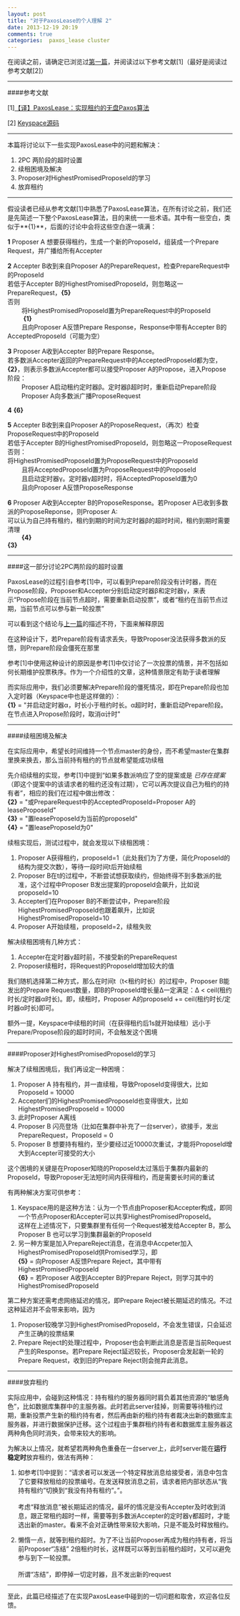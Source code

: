 ```yaml
---
layout: post
title: "对于PaxosLease的个人理解 2"
date: 2013-12-19 20:19
comments: true
categories:  paxos_lease cluster
---
```

在阅读之前，请确定已浏览过[第一篇](http://ikarishinjieva.github.io/blog/blog/2013/12/19/paxos-lease/)，并阅读过以下参考文献[1]（最好是阅读过参考文献[2]）

---
####参考文献

[1][【译】PaxosLease：实现租约的无盘Paxos算法](http://dsdoc.net/paxoslease/index.html)

[2] [Keyspace源码](https://github.com/scalien/keyspace/tree/master/src/Framework/PaxosLease)

---

本篇将讨论以下一些实现PaxosLease中的问题和解决：

1. 2PC 两阶段的超时设置
2. 续租困境及解决
3. Proposer对HighestPromisedProposeId的学习
4. 放弃租约

---
假设读者已经从参考文献[1]中熟悉了PaxosLease算法，在所有讨论之前，我们还是先简述一下整个PaxosLease算法，目的来统一一些术语。其中有一些空白，类似于**{1}**，后面的讨论中会将这些空白逐一填满：

**1** Proposer A 想要获得租约，生成一个新的ProposeId，组装成一个Prepare Request，并广播给所有Accepter

**2** Accepter B收到来自Proposer A的PrepareRequest，检查PrepareRequest中的ProposeId<br/>
若低于Accepter B的HighestPromisedProposeId，则忽略这一PrepareRequest，**{5}**<br/>
否则
<br/>&nbsp;&nbsp;&nbsp;&nbsp;&nbsp;&nbsp;&nbsp;&nbsp;将HighestPromisedProposeId置为PrepareRequest中的ProposeId
<br/>&nbsp;&nbsp;&nbsp;&nbsp;&nbsp;&nbsp;&nbsp;&nbsp; **{1}**
<br/>&nbsp;&nbsp;&nbsp;&nbsp;&nbsp;&nbsp;&nbsp;&nbsp;且向Proposer A反馈Prepare Response，Response中带有Accepter B的AcceptedProposeId（可能为空）<br/>

**3** Proposer A收到Accepter B的Prepare Response。<br/>若多数派Accepter返回的PrepareRequest中的AcceptedProposeId都为空，**{2}**，则表示多数派Accepter都可以接受Proposer A的Propose，进入Propose 阶段：
<br/>&nbsp;&nbsp;&nbsp;&nbsp;&nbsp;&nbsp;&nbsp;&nbsp;Proposer A启动租约定时器β。定时器β超时时，重新启动Prepare阶段
<br/>&nbsp;&nbsp;&nbsp;&nbsp;&nbsp;&nbsp;&nbsp;&nbsp;Proposer A向多数派广播ProposeRequest<br/>

**4** **{6}**

**5** Accepter B收到来自Proposer A的ProposeRequest，（再次）检查ProposeRequest中的ProposeId
<br/>若低于Accepter B的HighestPromisedProposeId，则忽略这一ProposeRequest
<br/>否则：<br/>将HighestPromisedProposeId置为ProposeRequest中的ProposeId
<br/>&nbsp;&nbsp;&nbsp;&nbsp;&nbsp;&nbsp;&nbsp;&nbsp;且将AcceptedProposeId置为ProposeRequest中的ProposeId
<br/>&nbsp;&nbsp;&nbsp;&nbsp;&nbsp;&nbsp;&nbsp;&nbsp;且启动定时器γ。定时器γ超时时，将AcceptedProposeId置为0
<br/>&nbsp;&nbsp;&nbsp;&nbsp;&nbsp;&nbsp;&nbsp;&nbsp;且向Proposer A反馈ProposeResponse<br/>

**6** Proposer A收到Accepter B的ProposeResponse。若Proposer A已收到多数派的ProposeReponse，则Proposer A:
<br/>可以认为自己持有租约，租约到期的时间为定时器β的超时时间，租约到期时需要清理
<br/>&nbsp;&nbsp;&nbsp;&nbsp;&nbsp;&nbsp;&nbsp;&nbsp;**{4}**
<br/>**{3}**<br/>

---

####这一部分讨论2PC两阶段的超时设置

PaxosLease的过程引自参考[1]中，可以看到Prepare阶段没有计时器，而在Propose阶段，Proposer和Accepter分别启动定时器β和定时器γ，来表示“Propose阶段在当前节点超时，需要重新启动投票”，或者“租约在当前节点过期，当前节点可以参与新一轮投票”

可以看到这个结论与[上一篇](http://ikarishinjieva.github.io/blog/blog/2013/12/19/paxos-lease/)的描述不符，下面来解释原因

在这种设计下，若Prepare阶段有请求丢失，导致Proposer没法获得多数派的反馈，则Prepare阶段会僵死在那里

参考[1]中使用这种设计的原因是参考[1]中仅讨论了一次投票的情景，并不包括如何长期维护投票秩序。作为一个介绍性的文章，这种情景限定有助于读者理解

而实际应用中，我们必须要解决Prepare阶段的僵死情况，即在Prepare阶段也加入定时器（Keyspace中也是这样做的）：<br/>
**{1}** = "并启动定时器α，时长小于租约时长。α超时时，重新启动Prepare阶段。在节点进入Propose阶段时，取消α计时"

---
####续租困境及解决

在实际应用中，希望长时间维持一个节点master的身份，而不希望master在集群里换来换去，那么当前持有租约的节点就希望能成功续租

先介绍续租的实现，参考[1]中提到“如果多数派响应了空的提案或是 *已存在提案* （即这个提案中的该请求者的租约还没有过期），它可以再次提议自己为租约的持有者”，相应的我们在过程中做出修改：<br/>
**{2}** = "或PrepareRequest中的AcceptedProposeId=Proposer A的leaseProposeId"<br/>
**{3}** = "置leaseProposeId为当前的proposeId"<br/>
**{4}** = "置leaseProposeId为0"<br/>

续租实现后，测试过程中，就会发现以下续租困境：

1. Proposer A获得租约，proposeId=1（此处我们为了方便，简化ProposeId的结构为提交次数），等待一段时间t后开始续租
2. Proposer B在t的过程中，不断尝试想获取续约，但始终得不到多数派的批准，这个过程中Proposer B发出提案的proposeId会飙升，比如说proposeId=10
3. Accepter们在Proposer B的不断尝试中，Prepare阶段HighestPromisedProposeId也跟着飙升，比如说HighestPromisedProposeId=10
4. Proposer A开始续租，proposeId=2，续租失败

解决续租困境有几种方式：

1. Accepter在定时器γ超时前，不接受新的PrepareRequest
2. Proposer续租时，将Request的ProposeId增加较大的值

我们随机选择第二种方式，那么在时间t（t<租约时长）的过程中，Proposer B能发出的Prepare Request数量，即B的ProposeId增长量Δ一定满足：Δ < ceil(租约时长/定时器α时长)。即，续租时，Proposer A的proposeId += ceil(租约时长/定时器α时长)即可。

额外一提，Keyspace中续租的时间（在获得租约后1s就开始续租）远小于Prepare/Propose阶段的超时时间，不会触发这个困境

---

####Proposer对HighestPromisedProposeId的学习

解决了续租困境后，我们再设定一种困境：

1. Proposer A 持有租约，并一直续租，导致ProposeId变得很大，比如ProposeId = 10000
2. Accepter们的HighestPromisedProposeId也变得很大，比如HighestPromisedProposeId = 10000
3. 此时Proposer A离线
4. Proposer B 闪亮登场（比如在集群中补充了一台server），欲接手，发出PrepareRequest，ProposeId = 0
5. Proposer B 想要持有租约，至少要经过近10000次重试，才能将ProposeId增大到Accepter可接受的大小

这个困境的关键是在Proposer知晓的ProposeId太过落后于集群内最新的ProposeId，导致Proposer无法短时间内获得租约，而是需要长时间的重试

有两种解决方案可供参考：

1. Keyspace用的是这种方法：认为一个节点由Proposer和Accepter构成，即同一个节点Proposer和Accepter可以共享HighestPromisedProposeId。<br/>这样在上述情况下，只要集群里有任何一个Request被发给Accepter B，那么Proposer B 也可以学习到集群最新的ProposeId
2. 另一种方案是加入PrepareReject消息，在消息中Accpeter加入HighestPromisedProposeId供Promised学习，即<br/>
**{5}** = 向Proposer A反馈Prepare Reject，其中带有HighestPromisedProposeId<br/>
**{6}** = 若Proposer A收到Accepter B的Prepare Reject，则学习其中的HighestPromisedProposeId

第二种方案还需考虑网络延迟的情况，即Prepare Reject被长期延迟的情况。不过这种延迟并不会带来影响，因为

1. Proposer较晚学习到HighestPromisedProposeId，不会发生错误，只会延迟产生正确的投票结果
2. Prepare Reject的处理过程中，Proposer也会判断此消息是否是当前Request产生的Response。若Prepare Reject延迟较长，Proposer会发起新一轮的Prepare Request，收到旧的Prepare Reject则会抛弃此消息。

---

####放弃租约

实际应用中，会碰到这种情况：持有租约的服务器同时肩负着其他资源的“敏感角色”，比如数据库集群中的主服务器。此时若此server挂掉，则需要等待租约过期，重新投票产生新的租约持有者，然后再由新的租约持有者裁决出新的数据库主服务器，并进行数据保护迁移。这个过程由于集群租约持有者和数据库主服务器这两种角色同时消失，会带来较大的影响。

为解决以上情况，就希望若两种角色重叠在一台server上，此时server能在**运行稳定时**放弃租约，做法有两种：

1. 如参考[1]中提到：“请求者可以发送一个特定释放消息给接受者，消息中包含了它要释放租给的投票编号。在发送释放消息之前，请求者把内部状态从“我持有租约”切换到“我没有持有租约”。”。<br/><br/>
考虑“释放消息”被长期延迟的情况，最坏的情况是没有Accepter及时收到消息，跟正常租约超时一样，需要等到多数派Accepter的定时器γ都超时，才能选出新的master。看来不会对正确性带来较大影响，只是不能及时释放租约。

2. 懒惰一点，就等到租约超时。为了不让当前Proposer再成为租约持有者，将当前Proposer“冻结” 2倍租约时长，这样既可以等到当前租约超时，又可以避免参与到下一轮投票。<br/><br/>
所谓“冻结”，即停掉一切定时器，且不发出新的request

---

至此，此篇已经描述了在实现PaxosLease中碰到的一切问题和取舍，欢迎各位反馈。